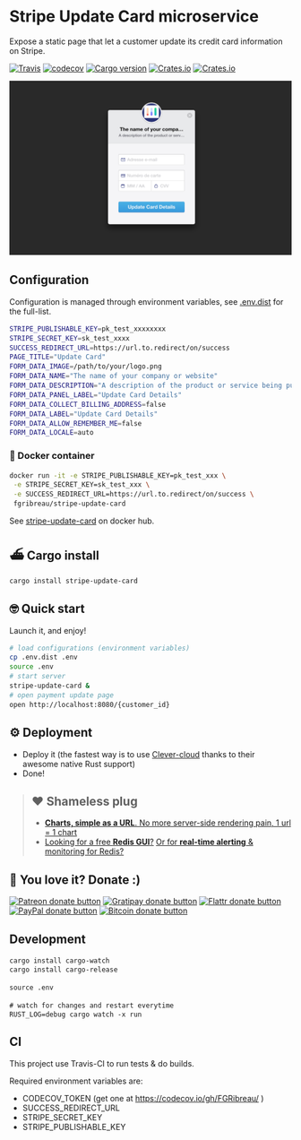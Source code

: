 # Stripe Update Card microservice

Expose a static page that let a customer update its credit card information on Stripe.

[![Travis](https://img.shields.io/travis/FGRibreau/stripe-update-card.svg)](https://travis-ci.org/FGRibreau/stripe-update-card) [![codecov](https://codecov.io/gh/FGRibreau/stripe-update-card/branch/master/graph/badge.svg)](https://codecov.io/gh/FGRibreau/stripe-update-card)
[![Cargo version](https://img.shields.io/crates/v/stripe-update-card.svg)](https://crates.io/crates/stripe-update-card) [![Crates.io](https://img.shields.io/crates/l/stripe-update-card.svg)](https://crates.io/crates/stripe-update-card) [![Crates.io](https://img.shields.io/crates/d/stripe-update-card.svg)](https://crates.io/crates/stripe-update-card)

<p align="center">
  <img src="docs/screenshot.png"/>  
</p>

## Configuration

Configuration is managed through environment variables, see [.env.dist](./.env.dist) for the full-list.


```bash
STRIPE_PUBLISHABLE_KEY=pk_test_xxxxxxxx
STRIPE_SECRET_KEY=sk_test_xxxx
SUCCESS_REDIRECT_URL=https://url.to.redirect/on/success
PAGE_TITLE="Update Card"
FORM_DATA_IMAGE=/path/to/your/logo.png
FORM_DATA_NAME="The name of your company or website"
FORM_DATA_DESCRIPTION="A description of the product or service being purchased"
FORM_DATA_PANEL_LABEL="Update Card Details"
FORM_DATA_COLLECT_BILLING_ADDRESS=false
FORM_DATA_LABEL="Update Card Details"
FORM_DATA_ALLOW_REMEMBER_ME=false
FORM_DATA_LOCALE=auto
```

### 🐳 Docker container

```bash
docker run -it -e STRIPE_PUBLISHABLE_KEY=pk_test_xxx \
 -e STRIPE_SECRET_KEY=sk_test_xxx \
 -e SUCCESS_REDIRECT_URL=https://url.to.redirect/on/success \
 fgribreau/stripe-update-card
```

See [stripe-update-card](https://hub.docker.com/r/fgribreau/stripe-update-card/) on docker hub.

## ⛴ Cargo install

```bash
cargo install stripe-update-card
```


## 🤓 Quick start

Launch it, and enjoy!

```bash
# load configurations (environment variables)
cp .env.dist .env
source .env
# start server
stripe-update-card &
# open payment update page
open http://localhost:8080/{customer_id}
```


## ⚙️ Deployment 
- Deploy it (the fastest way is to use [Clever-cloud](https://www.clever-cloud.com/doc/rust/rust/) thanks to their awesome native Rust support)
- Done!

> ## ❤️ Shameless plug
> - [**Charts, simple as a URL**. No more server-side rendering pain, 1 url = 1 chart](https://image-charts.com)
> - [Looking for a free **Redis GUI**?](http://redsmin.com) [Or for **real-time alerting** & monitoring for Redis?](http://redsmin.com)

## 🦄 You love it? Donate :)

<span class="badge-patreon"><a href="https://patreon.com/fgribreau" title="Donate to this project using Patreon"><img src="https://img.shields.io/badge/patreon-donate-yellow.svg" alt="Patreon donate button" /></a></span>
<span class="badge-gratipay"><a href="https://www.gratipay.com/fgribreau" title="Donate weekly to this project using Gratipay"><img src="https://img.shields.io/badge/gratipay-donate-yellow.svg" alt="Gratipay donate button" /></a></span>
<span class="badge-flattr"><a href="https://flattr.com/profile/fgribreau" title="Donate to this project using Flattr"><img src="https://img.shields.io/badge/flattr-donate-yellow.svg" alt="Flattr donate button" /></a></span>
<span class="badge-paypal"><a href="https://fgribreau.me/paypal" title="Donate to this project using Paypal"><img src="https://img.shields.io/badge/paypal-donate-yellow.svg" alt="PayPal donate button" /></a></span>
<span class="badge-bitcoin"><a href="https://www.coinbase.com/fgribreau" title="Donate once-off to this project using Bitcoin"><img src="https://img.shields.io/badge/bitcoin-donate-yellow.svg" alt="Bitcoin donate button" /></a></span>

## Development


```
cargo install cargo-watch
cargo install cargo-release

source .env

# watch for changes and restart everytime
RUST_LOG=debug cargo watch -x run 
```


## CI

This project use Travis-CI to run tests & do builds.

Required environment variables are:

- CODECOV_TOKEN (get one at https://codecov.io/gh/FGRibreau/ )
- SUCCESS_REDIRECT_URL
- STRIPE_SECRET_KEY
- STRIPE_PUBLISHABLE_KEY